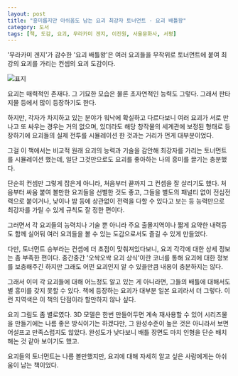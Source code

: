 ```yaml
---
layout: post
title: "흥미롭지만 아쉬움도 남는 요괴 최강자 토너먼트 - 요괴 배틀왕"
category: 도서
tags: [책, 도감, 요괴, 무라카미 겐지, 이진원, 서울문화사, 서평]
---
```


'무라카미 겐지'가 감수한
'요괴 배틀왕'은
여러 요괴들을 무작위로 토너먼트에 붙여 최강의 요괴를 가리는 컨셉의 요괴 도감이다.

![표지](https://lh3.googleusercontent.com/rV1viBHn-ijuJgWv7eu1gmi8JEfAvukmPNJ9du4utCjn2-O6fjH8vm1qj6j4n7iii1pEf6_mdXZZ_A=s480)

요괴는 매력적인 존재다.
그 기묘한 모습은 물론 초자연적인 능력도 그렇다.
그래서 판타지물 등에서 많이 등장하기도 한다.

하지만, 각자가 차지하고 있는 분야가 워낙에 확실하고 다르다보니
여러 요괴가 서로 만나고 또 싸우는 경우는 거의 없으며,
있더라도 해당 창작물의 세계관에 보정된 형태로 등장하기에
요괴들의 실제 전투를 시뮬레이션 한 것과는 거리가 먼게 대부분이었다.

그걸 이 책에서는 비교적 원래 요괴의 능력과 기술을 감안해
최강자를 가리는 토너먼트를 시뮬레이션 했는데,
일단 그것만으로도 요괴를 좋아하는 나의 흥미를 끌기는 충분했다.

단순히 컨셉만 그렇게 잡은게 아니라,
처음부터 끝까지 그 컨셉을 잘 살리기도 했다.
처음부터 싸움 붙여 볼만한 요괴들을 선별한 것도 좋고,
그들을 별도의 패널티 없이 전심전력으로 붙이거나,
낮이나 밤 등에 상관없이 전력을 다할 수 있다고 보는 등
능력만으로 최강자를 가릴 수 있게 규칙도 잘 정한 편이다.

그러면서 각 요괴들의 능력치나 기술 뿐 아니라
주요 출몰지역이나 짧게 요약한 내력등도 함께 실어둬
여러 요괴들을 볼 수 있는 도감으로서도 즐길 수 있게 만들었다.

다만, 토너먼트 승부라는 컨셉에 더 초점이 맞춰져있다보니,
요괴 각각에 대한 상세 정보는 좀 부족한 편이다.
중간중간 '오싹오싹 요괴 상식'이란 코너를 통해
요괴에 대한 정보를 보충해주긴 하지만
그래도 어떤 요괴인지 알 수 있을만큼 내용이 충분하지는 않다.

그래서 이미 각 요괴들에 대해 어느정도 알고 있는 게 아니라면,
그들의 배틀에 대해서도 별 흥미를 갖지 못할 수 있다.
책에 등장하는 요괴가 대부분 일본 요괴라서 더 그렇다.
이런 지역색은 이 책의 단점이라 할만하지 않나 싶다.

요괴 그림도 좀 별로였다.
3D 모델은 한번 만들어두면 계속 재사용할 수 있어
시리즈물을 만들기에는 나름 좋은 방식이기는 하겠다만,
그 완성수준이 높은 것은 아니라서 보면 어설프고 만족스럽지도 않았다.
완성도가 낮다보니 배틀 장면도 마치 인형을 단순 배치해논 것 같아 보이기도 했고.

요괴들의 토너먼트는 나름 볼만했지만,
요괴에 대해 자세히 알고 싶은 사람에게는
아쉬움이 남는 책이었다.
